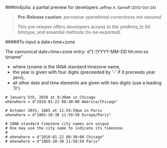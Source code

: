 ###tm4julia: a partial preview for developers
<small>Jeffrey A. Sarnoff (2012-Oct-24)</small>

> **Pre-Release caution**: *pervasive operational correctness not assured.*
>
> This pre-release offers developers access to the ymdhms_tz 64 bitstype, and essential methods (to-be-exported).




#####To input a date+time+zone

The cannonical date+time+zone entry: d"[-]YYYY-MM-DD hh:mm:ss tzname"

* where tzname is the IANA standard timezone name,
* the year is given with four digits (preceeded by '-' if it preceeds year zero),
* all other date and time elements are given with two digits (use a leading '0').




```
# January 5th, 2010 at 8:30am in Chicago
whenwhere = d"2010-01-22 08:30:00 America/Chicago"

# October 30th, 1865 at 11:59:59pm in Paris
whenwhere = d"1865-10-30 11:59:59 Europe/Paris"

# IANA standard timezone city names are unique
# One may use the city name to indicate its timezone.
#
# whenwhere = d"2010-01-22 08:30:00 Chicago"
# whenwhere = d"1865-10-30 11:59:59 Paris"

```

